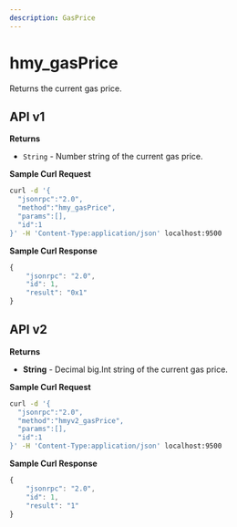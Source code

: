 ```yaml
---
description: GasPrice
---
```


# hmy\_gasPrice

Returns the current gas price.

## API v1

**Returns**

* `String` - Number string of the current gas price.

**Sample Curl Request**

```bash
curl -d '{
  "jsonrpc":"2.0",
  "method":"hmy_gasPrice",
  "params":[],
  "id":1
}' -H 'Content-Type:application/json' localhost:9500
```

**Sample Curl Response**

```javascript
{
    "jsonrpc": "2.0",
    "id": 1,
    "result": "0x1"
}
```

## API v2

**Returns**

* **String** - Decimal big.Int string of the current gas price.

**Sample Curl Request**

```bash
curl -d '{
  "jsonrpc":"2.0",
  "method":"hmyv2_gasPrice",
  "params":[],
  "id":1
}' -H 'Content-Type:application/json' localhost:9500
```

**Sample Curl Response**

```javascript
{
    "jsonrpc": "2.0",
    "id": 1,
    "result": "1"
}
```

